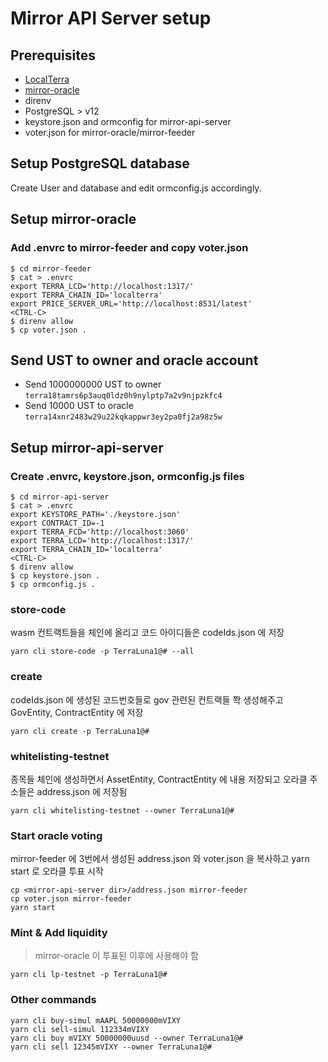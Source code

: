 # Mirror API Server setup
## Prerequisites
* [LocalTerra](https://github.com/terra-project/LocalTerra)
* [mirror-oracle](https://github.com/terra-project/mirror-oracle.git)
* direnv
* PostgreSQL > v12
* keystore.json and ormconfig for mirror-api-server
* voter.json for mirror-oracle/mirror-feeder

## Setup PostgreSQL database
Create User and database and edit ormconfig.js accordingly.

## Setup mirror-oracle
### Add .envrc to mirror-feeder and copy voter.json
```
$ cd mirror-feeder
$ cat > .envrc
export TERRA_LCD='http://localhost:1317/'
export TERRA_CHAIN_ID='localterra'
export PRICE_SERVER_URL='http://localhost:8531/latest'
<CTRL-C>
$ direnv allow
$ cp voter.json .
```
## Send UST to owner and oracle account
* Send 1000000000 UST to owner ```terra18tamrs6p3auq0ldz0h9nylptp7a2v9njpzkfc4```
* Send 10000 UST to oracle ```terra14xnr2483w29u22kqkappwr3ey2pa0fj2a98z5w```

## Setup mirror-api-server

### Create .envrc, keystore.json, ormconfig.js files
```
$ cd mirror-api-server
$ cat > .envrc
export KEYSTORE_PATH='./keystore.json'
export CONTRACT_ID=-1
export TERRA_FCD='http://localhost:3060'
export TERRA_LCD='http://localhost:1317/'
export TERRA_CHAIN_ID='localterra'
<CTRL-C>
$ direnv allow
$ cp keystore.json .
$ cp ormconfig.js .
```

### store-code
wasm 컨트랙트들을 체인에 올리고 코드 아이디들은 codeIds.json 에 저장
```
yarn cli store-code -p TerraLuna1@# --all
```

### create
codeIds.json 에 생성된 코드번호들로 gov 관련된 컨트랙들 쫙 생성해주고 GovEntity, ContractEntity 에 저장
```
yarn cli create -p TerraLuna1@#
```

### whitelisting-testnet
종목들 체인에 생성하면서 AssetEntity, ContractEntity 에 내용 저장되고 오라클 주소들은 address.json 에 저장됨

```
yarn cli whitelisting-testnet --owner TerraLuna1@#
```

### Start oracle voting
mirror-feeder 에 3번에서 생성된 address.json 와 voter.json 을 복사하고 yarn start 로 오라클 투표 시작
```
cp <mirror-api-server dir>/address.json mirror-feeder
cp voter.json mirror-feeder
yarn start
```

### Mint & Add liquidity
> mirror-oracle 이 투표된 이후에 사용해야 함
```
yarn cli lp-testnet -p TerraLuna1@#
```

### Other commands
```
yarn cli buy-simul mAAPL 50000000mVIXY
yarn cli sell-simul 112334mVIXY
yarn cli buy mVIXY 50000000uusd --owner TerraLuna1@#
yarn cli sell 12345mVIXY --owner TerraLuna1@#
```
